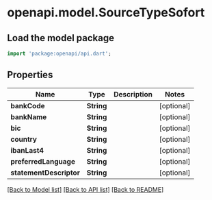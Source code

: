 # openapi.model.SourceTypeSofort

## Load the model package
```dart
import 'package:openapi/api.dart';
```

## Properties
Name | Type | Description | Notes
------------ | ------------- | ------------- | -------------
**bankCode** | **String** |  | [optional] 
**bankName** | **String** |  | [optional] 
**bic** | **String** |  | [optional] 
**country** | **String** |  | [optional] 
**ibanLast4** | **String** |  | [optional] 
**preferredLanguage** | **String** |  | [optional] 
**statementDescriptor** | **String** |  | [optional] 

[[Back to Model list]](../README.md#documentation-for-models) [[Back to API list]](../README.md#documentation-for-api-endpoints) [[Back to README]](../README.md)


